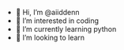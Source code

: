 - 👋 Hi, I’m @aiiddenn
- 👀 I’m interested in coding
- 🌱 I’m currently learning python
- 💞️ I’m looking to learn


<!---
aiiddenn/aiiddenn is a ✨ special ✨ repository because its `README.md` (this file) appears on your GitHub profile.
You can click the Preview link to take a look at your changes.
--->
